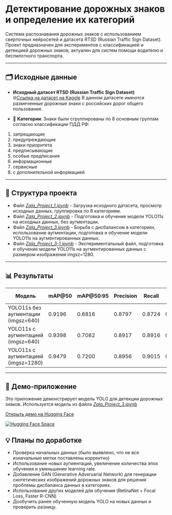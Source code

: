# Детектирование дорожных знаков и определение их категорий

Система распознавания дорожных знаков с использованием сверточных нейросетей и датасета RTSD (Russian Traffic Sign Dataset). Проект предназначен для экспериментов с классификацией и детекцией дорожных знаков, актуален для систем помощи водителю и беспилотного транспорта.

---

## 🗂️ Исходные данные

- **Исходный датасет RTSD (Russian Traffic Sign Dataset)**  
   🌐[Ссылка на датасет на Kaggle](https://www.kaggle.com/datasets/watchman/rtsd-dataset) В данном датасете имеются размеченные дорожные знаки с российских дорог общего пользования.

- 📄 **Категории**: Знаки были сгруппированы по 8 основным группам согласно классификации ПДД РФ:
1. запрещающие
2. предупреждающие
3. знаки приоритета
4. предписывающие
5. особые предписания
6. информационные
7. сервисные
8. с дополнительной информацией

---

## 🧾 Структура проекта

- Файл [*Zala_Project_1.ipynb*](https://github.com/NizaevEdgar/TrafficSignImagesDetection/blob/main/Zala_Project_1.ipynb) - Загрузка исходного датасета, просмотр исходных данных, группировка по 8 категориям.
- Файл [*Zala_Project_2.ipynb*](https://github.com/NizaevEdgar/TrafficSignImagesDetection/blob/main/Zala_Project_2.ipynb) - Подготовка и обучение модели YOLO11s на исходных данных, без аугментации.
- Файл [*Zala_Project_3.ipynb*](https://github.com/NizaevEdgar/TrafficSignImagesDetection/blob/main/Zala_Project_3.ipynb) - Борьба с дисбалансом в категориях, использование аугментации, подготовка и обучение модели YOLO11s на аугментированных данных.
- Файл [*Zala_Project_3-1.ipynb*](https://github.com/NizaevEdgar/TrafficSignImagesDetection/blob/main/Zala_Project_3-1.ipynb) - Экспериментальный файл, подготовка и обучение модели YOLO11s на аугментированных данных с размером изображения imgsz=1280.

---
## 📊 Результаты

| Модель                              | mAP@50 | mAP@50:95 | Precision | Recall | F1-score | Скорость (ms/img) |
|-------------------------------------|--------|-----------|-----------|--------|----------|--------------------|
| YOLO11s без аугментации (imgsz=640) | 0.9196 | 0.6816    | 0.8797    | 0.8724 | 0.8760   | 3.40               |
| YOLO11s с аугментацией (imgsz=640)  | 0.9398 | 0.7082    | 0.8917    | 0.8916 | 0.8916   | 3.67               |
| YOLO11s с аугментацией (imgsz=1280) | 0.9479 | 0.7200    | 0.8956    | 0.9015 | 0.8985   | 13.76              |

---
## 🚀 Демо-приложение

Это приложение демонстрирует модель YOLO для детекции дорожных знаков. Используется модель из файла [*Zala_Project_3.ipynb*](https://github.com/NizaevEdgar/TrafficSignImagesDetection/blob/main/Zala_Project_3.ipynb)

[Открыть демо на Hugging Face](https://huggingface.co/spaces/NizaevEdgar/TrafficSignImagesDetection)

[![Hugging Face Space](https://img.shields.io/badge/🤗%20HuggingFace-Space-blue)](https://huggingface.co/spaces/NizaevEdgar/TrafficSignImagesDetection)

## 💡 Планы по доработке

- Проверка начальных данных (было выявлено, что не все изначальные метки поставлены корректно)
- Использование новых аугментаций, увеличение количества эпох обучения и уменьшение learning rate.
- Добавление GAN (Generative Adversarial Network) для генерации синтетических изображений дорожных знаков для решения проблемы дисбаланса данных в категориях.
- Использование других моделей для обучения (RetinaNet + Focal Loss, Faster R-CNN)
- Дообучить ранее обученную модель YOLO на новых данных и проверить разницу.
